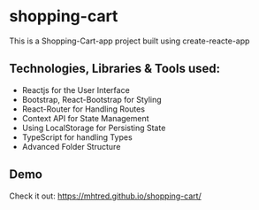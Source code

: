 # shopping-cart
This is a Shopping-Cart-app project built using create-reacte-app
## Technologies, Libraries & Tools used:
- Reactjs for the User Interface
- Bootstrap, React-Bootstrap for Styling
- React-Router for Handling Routes
- Context API for State Management
- Using LocalStorage for Persisting State
- TypeScript for handling Types
- Advanced Folder Structure
     
## Demo
Check it out: https://mhtred.github.io/shopping-cart/

